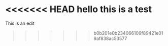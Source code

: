 <<<<<<< HEAD
hello this is a test
=======
This is an edit
>>>>>>> b0b201e0b234066109f89421e019af838ac53577
